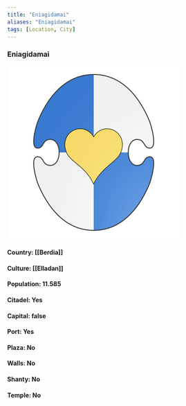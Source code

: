 ```yaml
---
title: "Eniagidamai"
aliases: "Eniagidamai"
tags: [Location, City]
---
```

### Eniagidamai
![](attachment/28990d2c99e520b017eb9f069c1b6f8b.svg)

#### Country: [[Berdia]]

#### Culture: [[Elladan]]

#### Population: 11.585

#### Citadel: Yes

#### Capital: false

#### Port: Yes

#### Plaza: No

#### Walls: No

#### Shanty: No

#### Temple: No

